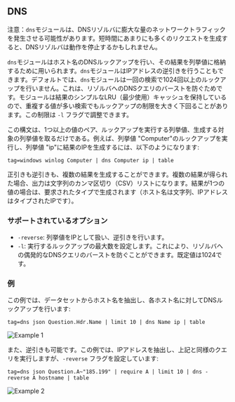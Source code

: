 ## DNS

注意：`dns`モジュールは、DNSリゾルバに膨大な量のネットワークトラフィックを発生させる可能性があります。短時間にあまりにも多くのリクエストを生成すると、DNSリゾルバは動作を停止するかもしれません。 

`dns`モジュールはホスト名のDNSルックアップを行い、その結果を列挙値に格納するために用いられます。`dns`モジュールはIPアドレスの逆引きを行うこともできます。デフォルトでは、`dns`モジュールは一回の検索で1024回以上のルックアップを行いません。これは、リゾルバへのDNSクエリのバーストを防ぐためです。モジュールは結果のシンプルなLRU（最少使用）キャッシュを保持しているので、重複する値が多い検索でもルックアップの制限を大きく下回ることがあります。この制限は `-l` フラグで調整できます。

この構文は、1つ以上の値のペア、ルックアップを実行する列挙値、生成する対象の列挙値を取るだけである。例えば、列挙値 "Computer"のルックアップを実行し、列挙値 "ip"に結果のIPを生成するには、以下のようになります:

```
tag=windows winlog Computer | dns Computer ip | table
```

正引きも逆引きも、複数の結果を生成することができます。複数の結果が得られた場合、出力は文字列のカンマ区切り（CSV）リストになります。結果が1つの値の場合は、要求されたタイプで生成されます（ホスト名は文字列、IPアドレスはタイプされたIPです）。

### サポートされているオプション

* `-reverse`: 列挙値をIPとして扱い、逆引きを行います。
* `-l`: 実行するルックアップの最大数を設定します。これにより、リゾルバへの偶発的なDNSクエリのバーストを防ぐことができます。既定値は1024です。

### 例

この例では、データセットからホスト名を抽出し、各ホスト名に対してDNSルックアップを行います:

```
tag=dns json Question.Hdr.Name | limit 10 | dns Name ip | table
```

![Example 1](example1.png)

また、逆引きも可能です。この例では、IPアドレスを抽出し、上記と同様のクエリを実行しますが、`-reverse` フラグを設定しています:

```
tag=dns json Question.A~"185.199" | require A | limit 10 | dns -reverse A hostname | table
```

![Example 2](example2.png)
